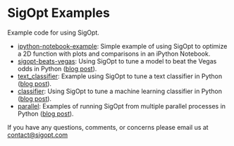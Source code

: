# SigOpt Examples

Example code for using SigOpt.

- [ipython-notebook-example](https://github.com/sigopt/sigopt-examples/tree/master/ipython-notebook-example): Simple example of using SigOpt to optimize a 2D function with plots and comparisons in an iPython Notebook.
- [sigopt-beats-vegas](https://github.com/sigopt/sigopt-examples/tree/master/sigopt-beats-vegas): Using SigOpt to tune a model to beat the Vegas odds in Python ([blog post](http://blog.sigopt.com/post/136340340198/sigopt-for-ml-using-model-tuning-to-beat-vegas)).
- [text_classifier](https://github.com/sigopt/sigopt-examples/tree/master/text_classifier): Example using SigOpt to tune a text classifier in Python ([blog post](http://blog.sigopt.com/post/133089144983/sigopt-for-ml-automatically-tuning-text)).
- [classifier](https://github.com/sigopt/sigopt-examples/tree/master/classifier): Using SigOpt to tune a machine learning classifier in Python ([blog post](http://blog.sigopt.com/post/111903668663/tuning-machine-learning-models)).
- [parallel](https://github.com/sigopt/sigopt-examples/tree/master/parallel): Examples of running SigOpt from multiple parallel processes in Python ([blog post](http://blog.sigopt.com/post/111903668663/tuning-machine-learning-models)).

If you have any questions, comments, or concerns please email us at contact@sigopt.com
